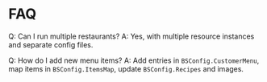 # FAQ

Q: Can I run multiple restaurants?
A: Yes, with multiple resource instances and separate config files.

Q: How do I add new menu items?
A: Add entries in `BSConfig.CustomerMenu`, map items in `BSConfig.ItemsMap`, update `BSConfig.Recipes` and images.

